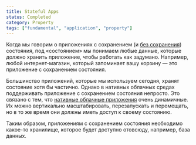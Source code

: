 ```yaml
---
title: Stateful Apps
status: Completed
category: Property
tags: ["fundamental", "application", "property"]
---
```


Когда мы говорим о приложениях с сохранением (и [без сохранения](/stateless-apps/)) состояния, под «состоянием» мы понимаем любые данные, которые должно хранить приложение, чтобы работать как задумано. 
Например, любой интернет-магазин, который запоминает вашу корзину — это приложение с сохранением состояния. 

Большинство приложений, которые мы используем сегодня, хранят состояние хотя бы частично.
Однако в нативных облачных средах поддерживать приложение с сохранением состояния непросто.
Это связано с тем, что [нативные облачные приложения](/cloud-native-apps) очень динамичные. 
Их можно вертикально масштабировать, перезапускать и перемещать, но в то же время они должны иметь доступ к своему состоянию.

Таким образом, приложениям с сохранением состояния необходимо какое-то хранилище, которое будет доступно отовсюду, например, база данных.
